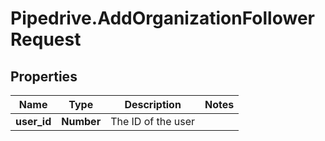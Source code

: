# Pipedrive.AddOrganizationFollowerRequest

## Properties

Name | Type | Description | Notes
------------ | ------------- | ------------- | -------------
**user_id** | **Number** | The ID of the user | 


